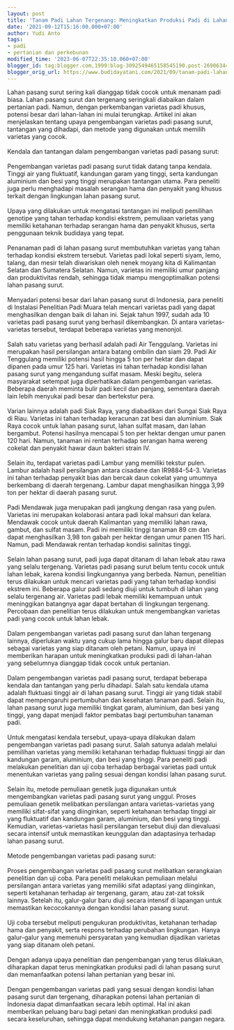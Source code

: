 ```yaml
---
layout: post
title: 'Tanam Padi Lahan Tergenang: Meningkatkan Produksi Padi di Lahan Pasang Surut'
date: '2021-09-12T15:16:00.000+07:00'
author: Yudi Anto
tags:
- padi
- pertanian dan perkebunan
modified_time: '2023-06-07T22:35:10.060+07:00'
blogger_id: tag:blogger.com,1999:blog-3092549465158545190.post-2690634480065637056
blogger_orig_url: https://www.budidayatani.com/2021/09/tanam-padi-lahan-tergenang-siapa-takut.html
---
```


<div>Lahan pasang surut sering kali dianggap tidak cocok untuk menanam padi biasa. Lahan pasang surut dan tergenang seringkali diabaikan dalam pertanian padi. Namun, dengan perkembangan varietas padi khusus, potensi besar dari lahan-lahan ini mulai terungkap. Artikel ini akan menjelaskan tentang upaya pengembangan varietas padi pasang surut, tantangan yang dihadapi, dan metode yang digunakan untuk memilih varietas yang cocok.</div><div><br /></div><div>Kendala dan tantangan dalam pengembangan varietas padi pasang surut:</div><div><br /></div><div>Pengembangan varietas padi pasang surut tidak datang tanpa kendala. Tinggi air yang fluktuatif, kandungan garam yang tinggi, serta kandungan aluminium dan besi yang tinggi merupakan tantangan utama. Para peneliti juga perlu menghadapi masalah serangan hama dan penyakit yang khusus terkait dengan lingkungan lahan pasang surut.&nbsp;</div><div><br /></div><div>Upaya yang dilakukan untuk mengatasi tantangan ini meliputi pemilihan genotipe yang tahan terhadap kondisi ekstrem, pemuliaan varietas yang memiliki ketahanan terhadap serangan hama dan penyakit khusus, serta penggunaan teknik budidaya yang tepat.</div><div><br /></div><div>Penanaman padi di lahan pasang surut membutuhkan varietas yang tahan terhadap kondisi ekstrem tersebut. Varietas padi lokal seperti siyam, lemo, talang, dan mesir telah diwariskan oleh nenek moyang kita di Kalimantan Selatan dan Sumatera Selatan. Namun, varietas ini memiliki umur panjang dan produktivitas rendah, sehingga tidak mampu mengoptimalkan potensi lahan pasang surut.</div><div><br /></div><div>Menyadari potensi besar dari lahan pasang surut di Indonesia, para peneliti di Instalasi Penelitian Padi Muara telah mencari varietas padi yang dapat menghasilkan dengan baik di lahan ini. Sejak tahun 1997, sudah ada 10 varietas padi pasang surut yang berhasil dikembangkan. Di antara varietas-varietas tersebut, terdapat beberapa varietas yang menonjol.</div><div><br /></div><div>Salah satu varietas yang berhasil adalah padi Air Tenggulang. Varietas ini merupakan hasil persilangan antara batang ombilin dan siam 29. Padi Air Tenggulang memiliki potensi hasil hingga 5 ton per hektar dan dapat dipanen pada umur 125 hari. Varietas ini tahan terhadap kondisi lahan pasang surut yang mengandung sulfat masam. Meski begitu, selera masyarakat setempat juga diperhatikan dalam pengembangan varietas. Beberapa daerah meminta bulir padi kecil dan panjang, sementara daerah lain lebih menyukai padi besar dan bertekstur pera.</div><div><br /></div><div>Varian lainnya adalah padi Siak Raya, yang diabadikan dari Sungai Siak Raya di Riau. Varietas ini tahan terhadap keracunan zat besi dan aluminium. Siak Raya cocok untuk lahan pasang surut, lahan sulfat masam, dan lahan bergambut. Potensi hasilnya mencapai 5 ton per hektar dengan umur panen 120 hari. Namun, tanaman ini rentan terhadap serangan hama wereng cokelat dan penyakit hawar daun bakteri strain IV.</div><div><br /></div><div>Selain itu, terdapat varietas padi Lambur yang memiliki tekstur pulen. Lambur adalah hasil persilangan antara cisadane dan IR9884-54-3. Varietas ini tahan terhadap penyakit bias dan bercak daun cokelat yang umumnya berkembang di daerah tergenang. Lambur dapat menghasilkan hingga 3,99 ton per hektar di daerah pasang surut.</div><div><br /></div><div>Padi Mendawak juga merupakan padi jangkung dengan rasa yang pulen. Varietas ini merupakan kolaborasi antara padi lokal mahsuri dan kelara. Mendawak cocok untuk daerah Kalimantan yang memiliki lahan rawa, gambut, dan sulfat masam. Padi ini memiliki tinggi tanaman 89 cm dan dapat menghasilkan 3,98 ton gabah per hektar dengan umur panen 115 hari. Namun, padi Mendawak rentan terhadap kondisi salinitas tinggi.</div><div><br /></div><div>Selain lahan pasang surut, padi juga dapat ditanam di lahan lebak atau rawa yang selalu tergenang. Varietas padi pasang surut belum tentu cocok untuk lahan lebak, karena kondisi lingkungannya yang berbeda. Namun, penelitian terus dilakukan untuk mencari varietas padi yang tahan terhadap kondisi ekstrem ini. Beberapa galur padi sedang diuji untuk tumbuh di lahan yang selalu tergenang air. Varietas padi lebak memiliki kemampuan untuk meninggikan batangnya agar dapat bertahan di lingkungan tergenang. Percobaan dan penelitian terus dilakukan untuk mengembangkan varietas padi yang cocok untuk lahan lebak.</div><div><br /></div><div>Dalam pengembangan varietas padi pasang surut dan lahan tergenang lainnya, diperlukan waktu yang cukup lama hingga galur baru dapat dilepas sebagai varietas yang siap ditanam oleh petani. Namun, upaya ini memberikan harapan untuk meningkatkan produksi padi di lahan-lahan yang sebelumnya dianggap tidak cocok untuk pertanian.</div><div><br /></div><div>Dalam pengembangan varietas padi pasang surut, terdapat beberapa kendala dan tantangan yang perlu dihadapi. Salah satu kendala utama adalah fluktuasi tinggi air di lahan pasang surut. Tinggi air yang tidak stabil dapat mempengaruhi pertumbuhan dan kesehatan tanaman padi. Selain itu, lahan pasang surut juga memiliki tingkat garam, aluminium, dan besi yang tinggi, yang dapat menjadi faktor pembatas bagi pertumbuhan tanaman padi.</div><div><br /></div><div>Untuk mengatasi kendala tersebut, upaya-upaya dilakukan dalam pengembangan varietas padi pasang surut. Salah satunya adalah melalui pemilihan varietas yang memiliki ketahanan terhadap fluktuasi tinggi air dan kandungan garam, aluminium, dan besi yang tinggi. Para peneliti padi melakukan penelitian dan uji coba terhadap berbagai varietas padi untuk menentukan varietas yang paling sesuai dengan kondisi lahan pasang surut.</div><div><br /></div><div>Selain itu, metode pemuliaan genetik juga digunakan untuk mengembangkan varietas padi pasang surut yang unggul. Proses pemuliaan genetik melibatkan persilangan antara varietas-varietas yang memiliki sifat-sifat yang diinginkan, seperti ketahanan terhadap tinggi air yang fluktuatif dan kandungan garam, aluminium, dan besi yang tinggi. Kemudian, varietas-varietas hasil persilangan tersebut diuji dan dievaluasi secara intensif untuk memastikan keunggulan dan adaptasinya terhadap lahan pasang surut.</div><div><br /></div><div>Metode pengembangan varietas padi pasang surut:</div><div><br /></div><div>Proses pengembangan varietas padi pasang surut melibatkan serangkaian penelitian dan uji coba. Para peneliti melakukan pemuliaan melalui persilangan antara varietas yang memiliki sifat adaptasi yang diinginkan, seperti ketahanan terhadap air tergenang, garam, atau zat-zat toksik lainnya. Setelah itu, galur-galur baru diuji secara intensif di lapangan untuk memastikan kecocokannya dengan kondisi lahan pasang surut.&nbsp;</div><div><br /></div><div>Uji coba tersebut meliputi pengukuran produktivitas, ketahanan terhadap hama dan penyakit, serta respons terhadap perubahan lingkungan. Hanya galur-galur yang memenuhi persyaratan yang kemudian dijadikan varietas yang siap ditanam oleh petani.</div><div><br /></div><div>Dengan adanya upaya penelitian dan pengembangan yang terus dilakukan, diharapkan dapat terus meningkatkan produksi padi di lahan pasang surut dan memanfaatkan potensi lahan pertanian yang besar ini.</div><div><br /></div><div>Dengan pengembangan varietas padi yang sesuai dengan kondisi lahan pasang surut dan tergenang, diharapkan potensi lahan pertanian di Indonesia dapat dimanfaatkan secara lebih optimal. Hal ini akan memberikan peluang baru bagi petani dan meningkatkan produksi padi secara keseluruhan, sehingga dapat mendukung ketahanan pangan negara.</div>